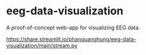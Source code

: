 # eeg-data-visualization
A proof-of-concept web-app for visualizing EEG data.

https://share.streamlit.io/phanquanghung/eeg-data-visualization/main/stream.py
